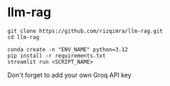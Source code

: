 # llm-rag

```
git clone https://github.com/rizqimra/llm-rag.git
cd llm-rag
```

```
conda create -n "ENV_NAME" python=3.12
pip install -r requirements.txt
streamlit run <SCRIPT_NAME>
```

Don't forget to add your own Groq API key
